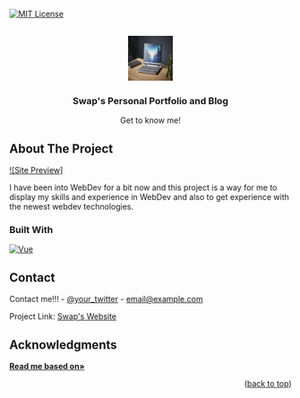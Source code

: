 <a id="readme-top"></a>
[![MIT License][license-shield]][license-url]



<!-- PROJECT LOGO -->
<br />
<div align="center">
  <a href="https://github.com/othneildrew/Best-README-Template">
    <img src="readme/logo.png" alt="Logo" width="80" height="80">
  </a>

  <h3 align="center">Swap's Personal Portfolio and Blog</h3>

  <p align="center">
    Get to know me!
    <br />
    
</div>
<!-- ABOUT THE PROJECT -->

## About The Project

[![Site Preview]](https://swapdevs.com)

I have been into WebDev for a bit now and this project is a way for me to display my skills and experience in WebDev and also to get experience with the newest webdev technologies.




### Built With
[![Vue][Vue.js]][Vue-url]



<!-- CONTACT -->
## Contact

Contact me!!! - [@your_twitter](https://twitter.com/your_username) - email@example.com

Project Link: [Swap's Website](https://github.com/Pogo-Bash/Portfolio/)

<!-- ACKNOWLEDGMENTS -->
## Acknowledgments
<a href="https://github.com/othneildrew/Best-README-Template"><strong>Read me based on»</strong></a>



<p align="right">(<a href="#readme-top">back to top</a>)</p>






[license-shield]: https://img.shields.io/github/license/othneildrew/Best-README-Template.svg?style=for-the-badge
[license-url]: https://github.com/othneildrew/Best-README-Template/blob/master/LICENSE.txt
[Vue.js]: https://img.shields.io/badge/Vue.js-35495E?style=for-the-badge&logo=vuedotjs&logoColor=4FC08D
[Vue-url]: https://vuejs.org/
